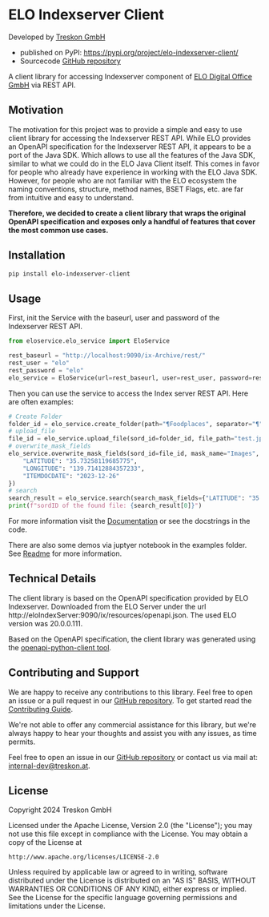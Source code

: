 # ELO Indexserver Client

Developed by [Treskon GmbH](https://treskon.at/) 
* published on PyPI: https://pypi.org/project/elo-indexserver-client/ 
* Sourcecode [GitHub repository](https://github.com/treskon/elo-indexserver-client)

A client library for accessing Indexserver component of [ELO Digital Office GmbH](https://www.elo.com/de-at.html) via
REST API.

## Motivation

The motivation for this project was to provide a simple and easy to use client library for accessing the Indexserver
REST API.
While ELO provides an OpenAPI specification for the Indexserver REST API, it appears to be a port of the Java SDK.
Which allows to use all the features of the Java SDK, similar to what we could do in the ELO Java Client itself.
This comes in favor for people who already have experience in working with the ELO Java SDK.
However, for people who are not familiar with the ELO ecosystem the naming conventions, structure, method names, BSET
Flags, etc. are far from intuitive and easy to understand.

**Therefore, we decided to create a client library that wraps the original OpenAPI specification and exposes only a
handful of features that cover the most common use cases.**

## Installation

```bash
pip install elo-indexserver-client
```

## Usage

First, init the Service with the baseurl, user and password of the Indexserver REST API.

```python
from eloservice.elo_service import EloService

rest_baseurl = "http://localhost:9090/ix-Archive/rest/"
rest_user = "elo"
rest_password = "elo"
elo_service = EloService(url=rest_baseurl, user=rest_user, password=rest_password)
```

Then you can use the service to access the Index server REST API.
Here are often examples:

```python
# Create Folder 
folder_id = elo_service.create_folder(path="¶Foodplaces", separator="¶")
# upload_file
file_id = elo_service.upload_file(sord_id=folder_id, file_path="test.jpg", file_name="ichiran_ramen.jpg")
# overwrite_mask_fields
elo_service.overwrite_mask_fields(sord_id=file_id, mask_name="Images", metadata={
    "LATITUDE": "35.73258119685775",
    "LONGITUDE": "139.71412884357233",
    "ITEMDOCDATE": "2023-12-26"
})
# search
search_result = elo_service.search(search_mask_fields={"LATITUDE": "35.73258119685775"}, max_results=1)
print(f"sordID of the found file: {search_result[0]}")
```

For more information visit the [Documentation](https://treskon.github.io/elo-indexserver-client/) or see the
docstrings in the code.

There are also some demos via juptyer notebook in the examples folder.
See [Readme](examples/Readme.md) for more information.

## Technical Details

The client library is based on the OpenAPI specification provided by ELO Indexserver. Downloaded from the ELO Server
under the url http://eloIndexServer:9090/ix/resources/openapi.json.
The used ELO version was 20.0.0.111.

Based on the OpenAPI specification, the client library was generated using
the [openapi-python-client tool](https://github.com/openapi-generators/openapi-python-client).

## Contributing and Support

We are happy to receive any contributions to this library. Feel free to open an issue or a pull request in our
[GitHub repository](https://github.com/treskon/elo-indexserver-client). To get started read the [Contributing Guide](CONTRIBUTING.md).

We're not able to offer any commercial assistance for this library, but we're always happy to hear your thoughts and
assist you with any issues, as time permits.

Feel free to open an issue in our [GitHub repository](https://github.com/treskon/elo-indexserver-client) or contact us
via mail at: internal-dev@treskon.at.

## License

Copyright 2024 Treskon GmbH

Licensed under the Apache License, Version 2.0 (the "License");
you may not use this file except in compliance with the License.
You may obtain a copy of the License at

    http://www.apache.org/licenses/LICENSE-2.0

Unless required by applicable law or agreed to in writing, software
distributed under the License is distributed on an "AS IS" BASIS,
WITHOUT WARRANTIES OR CONDITIONS OF ANY KIND, either express or implied.
See the License for the specific language governing permissions and
limitations under the License.
